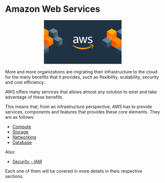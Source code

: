 # Amazon Web Services

<p align="center">
 <img src="images/aws-logo.png" alt="AWS Logo" width="50%" height="50%" />
</p>

More and more organizations are migrating their infrastructure to the cloud for the many benefits that it provides, such as flexibility, scalability, security and cost efficiency.

AWS offers many services that allows almost any solution to exist and take advantage of these benefits.

This means that, from an infrastructure perspective, AWS has to provide services, components and features that provides these core elements. They are as follows:

- [Compute](compute/README.md)
- [Storage](storage/README.md)
- [Networking](networking/README.md)
- [Database](database/README.md)

Also:

- [Security - IAM](security/README.md)

Each one of them will be covered in more details in theis respective sections.
